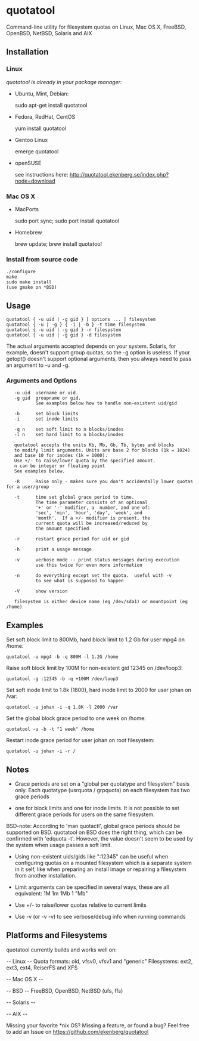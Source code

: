 quotatool
=========

Command-line utility for filesystem quotas on Linux, Mac OS X, FreeBSD, OpenBSD, NetBSD, Solaris and AIX

## Installation

### Linux

*quotatool is already in your package manager:*

* Ubuntu, Mint, Debian:

    sudo apt-get install quotatool

* Fedora, RedHat, CentOS

    yum install quotatool

* Gentoo Linux

    emerge quotatool

* openSUSE

    see instructions here: <http://quotatool.ekenberg.se/index.php?node=download>

### Mac OS X

* MacPorts

    sudo port sync; sudo port install quotatool

* Homebrew

    brew update; brew install quotatool

### Install from source code

    ./configure
    make
    sudo make install
    (use gmake on *BSD)

## Usage

    quotatool { -u uid | -g gid } [ options ... ] filesystem
    quotatool { -u | -g } { -i | -b } -t time filesystem
    quotatool { -u uid | -g gid } -r filesystem
    quotatool { -u uid | -g gid } -d filesystem

The actual arguments accepted depends on your system.  Solaris,
for example, doesn't support group quotas, so the -g option is
useless.   If your getopt() doesn't support optional arguments,
then you always need to pass an argument to -u and -g.


### Arguments and Options

```
   -u uid  username or uid.
   -g gid  groupname or gid.
      	   See examples below how to handle non-existent uid/gid

   -b      set block limits
   -i      set inode limits

   -q n    set soft limit to n blocks/inodes
   -l n    set hard limit to n blocks/inodes

   quotatool accepts the units Kb, Mb, Gb, Tb, bytes and blocks
   to modify limit arguments. Units are base 2 for blocks (1k = 1024)
   and base 10 for inodes (1k = 1000).
   Use +/- to raise/lower quota by the specified amount.
   n can be integer or floating point
   See examples below.

   -R      Raise only - makes sure you don't accidentally lower quotas for a user/group

   -t      time set global grace period to time.
           The time parameter consists of an optional
           '+' or '-' modifier, a  number, and one of:
           'sec', 'min', 'hour', 'day', 'week', and
           'month'.  If a +/- modifier is present, the
           current quota will be increased/reduced by
           the amount specified

   -r      restart grace period for uid or gid

   -h      print a usage message

   -v      verbose mode -- print status messages during execution
           use this twice for even more information

   -n      do everything except set the quota.  useful with -v
           to see what is supposed to happen

   -V      show version

   filesystem is either device name (eg /dev/sda1) or mountpoint (eg /home)
```

## Examples

Set soft block limit to 800Mb, hard block limit to 1.2 Gb for user mpg4 on /home:

    quotatool -u mpg4 -b -q 800M -l 1.2G /home

Raise soft block limit by 100M for non-existent gid 12345 on /dev/loop3:

    quotatool -g :12345 -b -q +100M /dev/loop3

Set soft inode limit to 1.8k (1800), hard inode limit to 2000 for user johan on /var:

    quotatool -u johan -i -q 1.8K -l 2000 /var

Set the global block grace period to one week on /home:

    quotatool -u -b -t "1 week" /home

Restart inode grace period for user johan on root filesystem:

    quotatool -u johan -i -r /


## Notes

* Grace periods are set on a "global per quotatype and filesystem" basis only.
Each quotatype (usrquota / grpquota) on each filesystem has two grace periods
- one for block limits and one for inode limits.
It is not possible to set different grace periods for users on the same filesystem.

BSD-note: According to 'man quotactl', global grace periods should be supported on BSD.
quotatool on BSD does the right thing, which can be confirmed with 'edquota -t'.
However, the value doesn't seem to be used by the system when usage passes a soft limit.

* Using non-existent uids/gids like ":12345" can be useful when configuring quotas on
a mounted filesystem which is a separate system in it self, like when preparing an
install image or repairing a filesystem from another installation.

* Limit arguments can be specified in several ways, these are all equivalent:
  1M
  1m
  1Mb
  1 "Mb"

* Use +/- to raise/lower quotas relative to current limits

* Use -v (or -v -v) to see verbose/debug info when running commands

## Platforms and Filesystems

quotatool currently builds and works well on:

-- Linux --
Quota formats: old, vfsv0, vfsv1 and "generic"
Filesystems: ext2, ext3, ext4, ReiserFS and XFS

-- Mac OS X --

-- BSD --
FreeBSD, OpenBSD, NetBSD (ufs, ffs)

-- Solaris --

-- AIX --

Missing your favorite *nix OS? Missing a feature, or found a bug?
Feel free to add an Issue on https://github.com/ekenberg/quotatool

